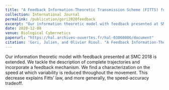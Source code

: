 ```yaml
---
title: "A Feedback Information-Theoretic Transmission Scheme (FITTS) for modeling trajectory variability in aimed movements"
collection: International Journal
permalink: /publication/gori2020feedback
excerpt: "Our information theoretic model with feedback presented at SMC 2018 is extended. We tackle the description of complete trajectories and incorporate a feedback mechanism. We find a characterization on the speed at which variability is reduced throughout the movement. This decrease explains Fitts’ law, and more generally, the speed-accuracy tradeoff."
date: 2020-12-08
venue: Biological Cybernetics
paperurl: "https://hal.archives-ouvertes.fr/hal-03060086/document"
citation: 'Gori, Julien, and Olivier Rioul. "A Feedback Information-Theoretic Transmission Scheme (FITTS) for modeling trajectory variability in aimed movements." Biological Cybernetics 114.6 (2020): 621-641.'
---
```

Our information theoretic model with feedback presented at SMC 2018 is extended. We tackle the description of complete trajectories and incorporate a feedback mechanism. We find a characterization on the speed at which variability is reduced throughout the movement. This decrease explains Fitts’ law, and more generally, the speed-accuracy tradeoff.

